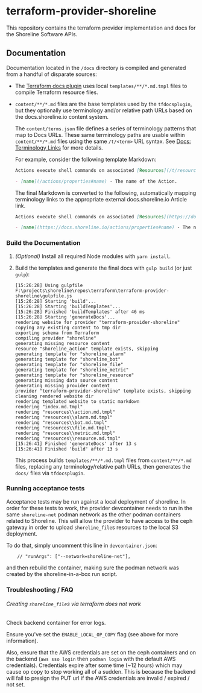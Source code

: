 # terraform-provider-shoreline

This repository contains the terraform provider implementation and docs for the Shoreline Software APIs.

## Documentation

Documentation located in the `/docs` directory is compiled and generated from a handful of disparate sources:

- The [Terraform docs plugin](https://github.com/hashicorp/terraform-plugin-docs) uses local `templates/**/*.md.tmpl` files to compile Terraform resource files.
- `content/**/*.md` files are the base templates used by the `tfdocsplugin`, but they optionally use terminology and/or relative path URLs based on the docs.shoreline.io content system.

  The `content/terms.json` file defines a series of terminology patterns that map to Docs URLs. These same terminology paths are usable within `content/**/*.md` files using the same `/t/<term>` URL syntax. See [Docs: Terminology Links](https://docs.shoreline.io/internal/writing#terminology-links) for more details.

  For example, consider the following template Markdown:

  ```md
  Actions execute shell commands on associated [Resources](/t/resource). Whenever an [Alarm](/t/alarm) fires the associated [Bot](/t/bot) triggers the corresponding [Action](/t/action), closing the basic auto-remediation loop of Shoreline.

  - [name](/actions/properties#name) - The name of the Action.
  ```

  The final Markdown is converted to the following, automatically mapping terminology links to the appropriate external docs.shoreline.io Article link.

  ```md
  Actions execute shell commands on associated [Resources](https://docs.shoreline.io/platform/resources). Whenever an [Alarm](https://docs.shoreline.io/alarms) fires the associated [Bot](https://docs.shoreline.io/bots) triggers the corresponding [Action](https://docs.shoreline.io/actions), closing the basic auto-remediation loop of Shoreline.

  - [name](https://docs.shoreline.io/actions/properties#name) - The name of the Action.
  ```

### Build the Documentation

1. _(Optional)_ Install all required Node modules with `yarn install`.
2. Build the templates and generate the final docs with `gulp build` (or just `gulp`):

   ```
   [15:26:28] Using gulpfile F:\projects\shoreline\repos\terraform\terraform-provider-shoreline\gulpfile.js
   [15:26:28] Starting 'build'...
   [15:26:28] Starting 'buildTemplates'...
   [15:26:28] Finished 'buildTemplates' after 46 ms
   [15:26:28] Starting 'generateDocs'...
   rendering website for provider "terraform-provider-shoreline"
   copying any existing content to tmp dir
   exporting schema from Terraform
   compiling provider "shoreline"
   generating missing resource content
   resource "shoreline_action" template exists, skipping
   generating template for "shoreline_alarm"
   generating template for "shoreline_bot"
   generating template for "shoreline_file"
   generating template for "shoreline_metric"
   generating template for "shoreline_resource"
   generating missing data source content
   generating missing provider content
   provider "terraform-provider-shoreline" template exists, skipping
   cleaning rendered website dir
   rendering templated website to static markdown
   rendering "index.md.tmpl"
   rendering "resources\\action.md.tmpl"
   rendering "resources\\alarm.md.tmpl"
   rendering "resources\\bot.md.tmpl"
   rendering "resources\\file.md.tmpl"
   rendering "resources\\metric.md.tmpl"
   rendering "resources\\resource.md.tmpl"
   [15:26:41] Finished 'generateDocs' after 13 s
   [15:26:41] Finished 'build' after 13 s
   ```

   This process builds `templates/**/*.md.tmpl` files from `content/**/*.md` files, replacing any terminology/relative path URLs, then generates the `docs/` files via `tfdocsplugin`.


### Running acceptance tests

Acceptance tests may be run against a local deployment of shoreline. In order for these tests to work, the provider devcontainer needs to run in the same `shoreline-net` podman network as the other podman containers related to Shoreline. This will allow the provider to have access to the ceph gateway in order to upload `shoreline_file`s resources to the local S3 deployment.

To do that, simply uncomment this line in `devcontainer.json`:
```
    // "runArgs": ["--network=shoreline-net"],
```
and then rebuild the container, making sure the podman network was created by the shoreline-in-a-box run script.


### Troubleshooting / FAQ

###### Creating `shoreline_file`s via terraform does not work
Check backend container for error logs.

Ensure you've set the `ENABLE_LOCAL_OP_COPY` flag (see above for more information).

Also, ensure that the AWS credentials are set on the ceph containers and on the backend (`aws sso login` then `podman login` with the default AWS credentials). Credentials expire after some time (~12 hours) which may cause op copy to stop working all of a sudden. This is because the backend will fail to presign the PUT url if the AWS credentials are invalid / expired / not set.